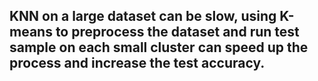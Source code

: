 ## KNN on a large dataset can be slow, using K-means to preprocess the dataset and run test sample on each small cluster can speed up the process and increase the test accuracy.
